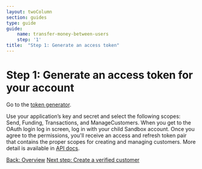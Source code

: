 ```yaml
---
layout: twoColumn
section: guides
type: guide
guide:
    name: transfer-money-between-users
    step: '1'
title:  "Step 1: Generate an access token"
---
```


# Step 1: Generate an access token for your account

Go to the <a href="https://tokengenerator.dwolla.com" target="_blank">token generator</a>. 

Use your application’s key and secret and select the following scopes: Send, Funding, Transactions, and ManageCustomers. When you get to the OAuth login log in screen, log in with your child Sandbox account. Once you agree to the permissions, you'll receive an access and refresh token pair that contains the proper scopes for creating and managing customers. More detail is available in [API docs](https://docsv2.dwolla.com/#oauth).

<nav class="pager-nav">
    <a href="./">Back: Overview</a>
    <a href="02-create-verified-customer.html">Next step: Create a verified customer</a>
</nav>
